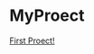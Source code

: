 # MyProect
<a href="https://github.com/123-321-1/Resume001">First Proect!</a> </br>
<a href=" "> </a> </br>
<a href=" "> </a> </br>
<a href=" "> </a> </br>
<a href=" "> </a> </br>
